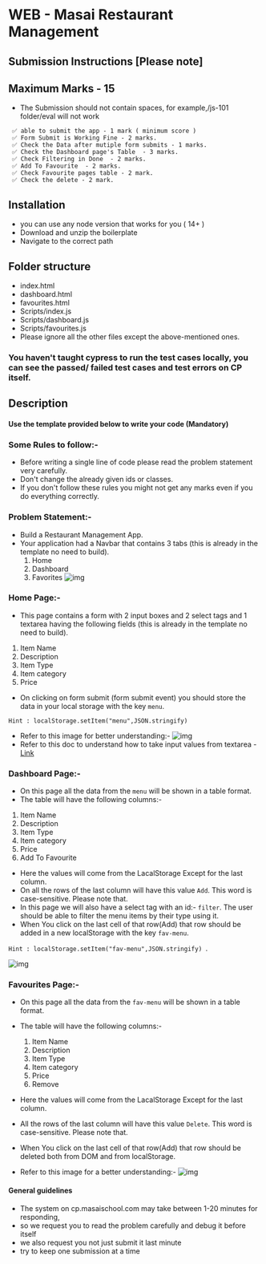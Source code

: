 # WEB - Masai Restaurant Management

## Submission Instructions [Please note]

## Maximum Marks - 15

- The Submission should not contain spaces, for example,/js-101 folder/eval will not work

```
 ✅ able to submit the app - 1 mark ( minimum score )
 ✅ Form Submit is Working Fine - 2 marks.
 ✅ Check the Data after mutiple form submits - 1 marks.
 ✅ Check the Dashboard page's Table  - 3 marks.
 ✅ Check Filtering in Done  - 2 marks.
 ✅ Add To Favourite  - 2 marks.
 ✅ Check Favourite pages table - 2 mark.
 ✅ Check the delete - 2 mark.
```

## Installation

- you can use any node version that works for you ( 14+ )
- Download and unzip the boilerplate
- Navigate to the correct path

## Folder structure

- index.html
- dashboard.html
- favourites.html
- Scripts/index.js
- Scripts/dashboard.js
- Scripts/favourites.js
- Please ignore all the other files except the above-mentioned ones.

### You haven't taught cypress to run the test cases locally, you can see the passed/ failed test cases and test errors on CP itself.

## Description

#### Use the template provided below to write your code (Mandatory)

### Some Rules to follow:-

- Before writing a single line of code please read the problem statement very carefully.
- Don't change the already given ids or classes.
- If you don't follow these rules you might not get any marks even if you do everything correctly.

### Problem Statement:-

- Build a Restaurant Management App.
- Your application had a Navbar that contains 3 tabs (this is already in the template no need to build).
  1. Home
  2. Dashboard
  3. Favorites
     ![img](https://masai-course.s3.ap-south-1.amazonaws.com/editor/uploads/2023-01-06/Screenshot%202023-01-06%20at%2010.13.33%20AM_909586.png)

### Home Page:-

- This page contains a form with 2 input boxes and 2 select tags and 1 textarea having the following fields (this is already in the template no need to build).

1. Item Name
2. Description
3. Item Type
4. Item category
5. Price

- On clicking on form submit (form submit event) you should store the data in your local storage with the key `menu`.

`Hint : localStorage.setItem("menu",JSON.stringify)`

- Refer to this image for better understanding:-
  ![img](https://masai-course.s3.ap-south-1.amazonaws.com/editor/uploads/2023-01-06/Screenshot%202023-01-06%20at%203.13.50%20PM_862694.png)
- Refer to this doc to understand how to take input values from textarea - [Link](https://developer.mozilla.org/en-US/docs/Web/HTML/Element/textarea)

### Dashboard Page:-

- On this page all the data from the `menu` will be shown in a table format.
- The table will have the following columns:-

1. Item Name
2. Description
3. Item Type
4. Item category
5. Price
6. Add To Favourite

- Here the values will come from the LacalStorage Except for the last column.
- On all the rows of the last column will have this value `Add`. This word is case-sensitive. Please note that.
- In this page we will also have a select tag with an id:- `filter`. The user should be able to filter the menu items by their type using it.
- When You click on the last cell of that row(Add) that row should be added in a new localStorage with the key `fav-menu`.

`Hint : localStorage.setItem("fav-menu",JSON.stringify) `.

![img](https://masai-course.s3.ap-south-1.amazonaws.com/editor/uploads/2023-01-06/Screenshot%202023-01-06%20at%2010.12.24%20AM_274569.png)

### Favourites Page:-

- On this page all the data from the `fav-menu` will be shown in a table format.
- The table will have the following columns:-

  1.  Item Name
  2.  Description
  3.  Item Type
  4.  Item category
  5.  Price
  6.  Remove

- Here the values will come from the LacalStorage Except for the last column.
- All the rows of the last column will have this value `Delete`. This word is case-sensitive. Please note that.
- When You click on the last cell of that row(Add) that row should be deleted both from DOM and from localStorage.

- Refer to this image for a better understanding:-
  ![img](https://masai-course.s3.ap-south-1.amazonaws.com/editor/uploads/2023-01-06/Screenshot%202023-01-06%20at%2010.13.05%20AM_136749.png)

#### General guidelines

- The system on cp.masaischool.com may take between 1-20 minutes for responding,
- so we request you to read the problem carefully and debug it before itself
- we also request you not just submit it last minute
- try to keep one submission at a time
